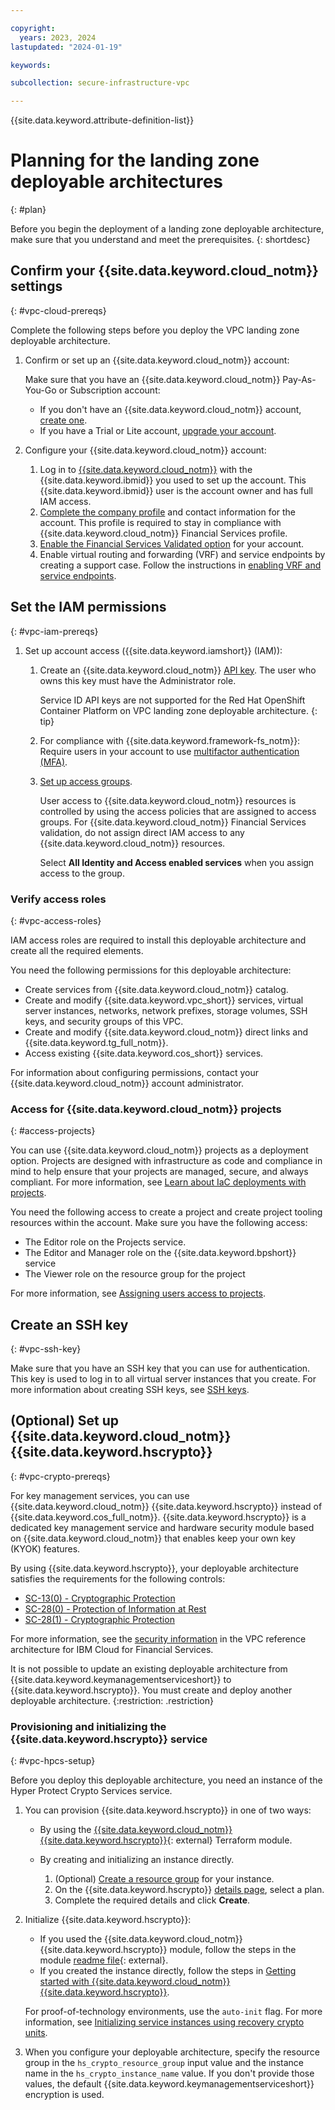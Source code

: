 ```yaml
---

copyright:
  years: 2023, 2024
lastupdated: "2024-01-19"

keywords:

subcollection: secure-infrastructure-vpc

---
```


{{site.data.keyword.attribute-definition-list}}

# Planning for the landing zone deployable architectures
{: #plan}

Before you begin the deployment of a landing zone deployable architecture, make sure that you understand and meet the prerequisites.
{: shortdesc}

## Confirm your {{site.data.keyword.cloud_notm}} settings
{: #vpc-cloud-prereqs}

Complete the following steps before you deploy the VPC landing zone deployable architecture.

1.  Confirm or set up an {{site.data.keyword.cloud_notm}} account:

    Make sure that you have an {{site.data.keyword.cloud_notm}} Pay-As-You-Go or Subscription account:

    - If you don't have an {{site.data.keyword.cloud_notm}} account, [create one](/docs/account?topic=account-account-getting-started).
    - If you have a Trial or Lite account, [upgrade your account](/docs/account?topic=account-upgrading-account).
1.  Configure your {{site.data.keyword.cloud_notm}} account:
    1.  Log in to [{{site.data.keyword.cloud_notm}}](https://cloud.ibm.com) with the {{site.data.keyword.ibmid}} you used to set up the account. This {{site.data.keyword.ibmid}} user is the account owner and has full IAM access.
    1.  [Complete the company profile](/docs/account?topic=account-contact-info) and contact information for the account. This profile is required to stay in compliance with {{site.data.keyword.cloud_notm}} Financial Services profile.
    1.  [Enable the Financial Services Validated option](/docs/account?topic=account-enabling-fs-validated) for your account.
    1.  Enable virtual routing and forwarding (VRF) and service endpoints by creating a support case. Follow the instructions in [enabling VRF and service endpoints](/docs/account?topic=account-vrf-service-endpoint&interface=ui#vrf).

## Set the IAM permissions
{: #vpc-iam-prereqs}

1.  Set up account access ({{site.data.keyword.iamshort}} (IAM)):
    1.  Create an {{site.data.keyword.cloud_notm}} [API key](/docs/account?topic=account-userapikey&interface=terraform#create_user_key-api-terra). The user who owns this key must have the Administrator role.

        Service ID API keys are not supported for the Red Hat OpenShift Container Platform on VPC landing zone deployable architecture.
        {: tip}

    1.  For compliance with {{site.data.keyword.framework-fs_notm}}: Require users in your account to use [multifactor authentication (MFA)](/docs/account?topic=account-account-getting-started#account-gs-mfa).
    1.  [Set up access groups](/docs/account?topic=account-account-getting-started#account-gs-accessgroups).

        User access to {{site.data.keyword.cloud_notm}} resources is controlled by using the access policies that are assigned to access groups. For {{site.data.keyword.cloud_notm}} Financial Services validation, do not assign direct IAM access to any {{site.data.keyword.cloud_notm}} resources.

        Select **All Identity and Access enabled services** when you assign access to the group.

### Verify access roles
{: #vpc-access-roles}

IAM access roles are required to install this deployable architecture and create all the required elements.

You need the following permissions for this deployable architecture:

- Create services from {{site.data.keyword.cloud_notm}} catalog.
- Create and modify {{site.data.keyword.vpc_short}} services, virtual server instances, networks, network prefixes, storage volumes, SSH keys, and security groups of this VPC.
- Create and modify {{site.data.keyword.cloud_notm}} direct links and {{site.data.keyword.tg_full_notm}}.
- Access existing {{site.data.keyword.cos_short}} services.

For information about configuring permissions, contact your {{site.data.keyword.cloud_notm}} account administrator.

### Access for {{site.data.keyword.cloud_notm}} projects
{: #access-projects}

You can use {{site.data.keyword.cloud_notm}} projects as a deployment option. Projects are designed with infrastructure as code and compliance in mind to help ensure that your projects are managed, secure, and always compliant. For more information, see [Learn about IaC deployments with projects](/docs/secure-enterprise?topic=secure-enterprise-understanding-projects).

You need the following access to create a project and create project tooling resources within the account. Make sure you have the following access:

- The Editor role on the Projects service.
- The Editor and Manager role on the {{site.data.keyword.bpshort}} service
- The Viewer role on the resource group for the project

For more information, see [Assigning users access to projects](/docs/secure-enterprise?topic=secure-enterprise-access-project).

## Create an SSH key
{: #vpc-ssh-key}

Make sure that you have an SSH key that you can use for authentication. This key is used to log in to all virtual server instances that you create. For more information about creating SSH keys, see [SSH keys](/docs/vpc?topic=vpc-ssh-keys).

## (Optional) Set up {{site.data.keyword.cloud_notm}} {{site.data.keyword.hscrypto}}
{: #vpc-crypto-prereqs}

For key management services, you can use {{site.data.keyword.cloud_notm}} {{site.data.keyword.hscrypto}} instead of {{site.data.keyword.cos_full_notm}}. {{site.data.keyword.hscrypto}} is a dedicated key management service and hardware security module based on {{site.data.keyword.cloud_notm}} that enables keep your own key (KYOK) features.

By using {{site.data.keyword.hscrypto}}, your deployable architecture satisfies the requirements for the following controls:

- [SC-13(0) - Cryptographic Protection](/docs/framework-financial-services-controls?topic=framework-financial-services-controls-sc-13)
- [SC-28(0) - Protection of Information at Rest](/docs/framework-financial-services-controls?topic=framework-financial-services-controls-sc-28)
- [SC-28(1) - Cryptographic Protection](/docs/framework-financial-services-controls?topic=framework-financial-services-controls-sc-28.1)

For more information, see the [security information](/docs/framework-financial-services?topic=framework-financial-services-vpc-architecture-about#services-security-hpcs) in the VPC reference architecture for IBM Cloud for Financial Services.

It is not possible to update an existing deployable architecture from {{site.data.keyword.keymanagementserviceshort}} to {{site.data.keyword.hscrypto}}. You must create and deploy another deployable architecture.
{:restriction: .restriction}

### Provisioning and initializing the {{site.data.keyword.hscrypto}} service
{: #vpc-hpcs-setup}

Before you deploy this deployable architecture, you need an instance of the Hyper Protect Crypto Services service.

1.  You can provision {{site.data.keyword.hscrypto}} in one of two ways:

    - By using the [{{site.data.keyword.cloud_notm}} {{site.data.keyword.hscrypto}}](https://github.com/terraform-ibm-modules/terraform-ibm-hpcs){: external} Terraform module.
    - By creating and initializing an instance directly.

        1.  (Optional) [Create a resource group](/docs/account?topic=account-rgs&interface=ui) for your instance.
        1.  On the {{site.data.keyword.hscrypto}} [details page](https://cloud.ibm.com/catalog/services/hyper-protect-crypto-services), select a plan.
        1.  Complete the required details and click **Create**.

1.  Initialize {{site.data.keyword.hscrypto}}:

    - If you used the {{site.data.keyword.cloud_notm}} {{site.data.keyword.hscrypto}} module, follow the steps in the module [readme file](https://github.com/terraform-ibm-modules/terraform-ibm-hpcs#create-hyper-protect-crypto-services-instance){: external}.
    - If you created the instance directly, follow the steps in [Getting started with {{site.data.keyword.cloud_notm}} {{site.data.keyword.hscrypto}}](/docs/hs-crypto?topic=hs-crypto-get-started).

    For proof-of-technology environments, use the `auto-init` flag. For more information, see [Initializing service instances using recovery crypto units](/docs/hs-crypto?topic=hs-crypto-initialize-hsm-recovery-crypto-unit).

1.  When you configure your deployable architecture, specify the resource group in the `hs_crypto_resource_group` input value and the instance name in the `hs_crypto_instance_name` value. If you don't provide those values, the default {{site.data.keyword.keymanagementserviceshort}} encryption is used.
